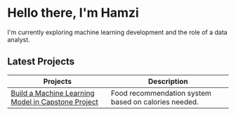 #  Hello there, I'm Hamzi

I'm currently exploring machine learning development and the role of a data analyst.

## Latest Projects
| Projects | Description |
| ----------- | ----------- |
| [Build a Machine Learning Model in Capstone Project](https://github.com/Kalorize/Kalorize-ML) | Food recommendation system based on calories needed. |
